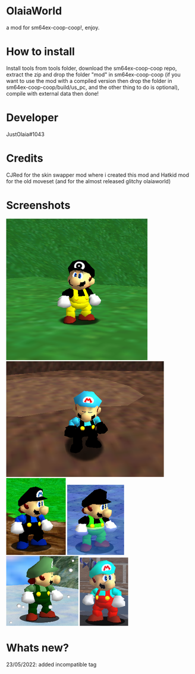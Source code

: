 # OlaiaWorld
a mod for sm64ex-coop-coop!, enjoy.
# How to install
Install tools from tools folder, download the sm64ex-coop-coop repo, extract the zip and drop the folder "mod" in sm64ex-coop-coop (if you want to use the mod with a compiled version then drop the folder in sm64ex-coop-coop/build/us_pc, and the other thing to do is optional), compile with external data then done!
# Developer
JustOlaia#1043
# Credits
CJRed for the skin swapper mod where i created this mod and Hatkid mod for the old moveset (and for the almost released glitchy olaiaworld)

# Screenshots
![](images/olaia.png) ![](images/diego.png)
![](images/alex.png) ![](images/wisam.png) ![](images/emerald.png) ![](images/washiton.png)
# Whats new?
23/05/2022: added incompatible tag
